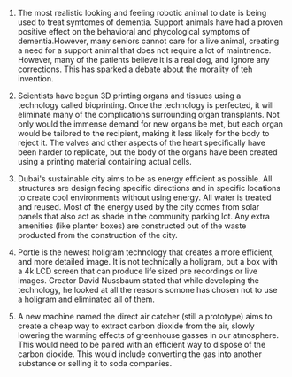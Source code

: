 
1. The most realistic looking and feeling robotic animal to date is being used to treat symtomes of dementia. Support animals have had a proven positive effect on the behavioral and phycological symptoms of dementia.However, many seniors cannot care for a live animal, creating a need for a support animal that does not require a lot of maintnence. However, many of the patients believe it is a real dog, and ignore any corrections. This has sparked a debate about the morality of teh invention.

2. Scientists have begun 3D printing organs and tissues using a technology called bioprinting. Once the technology is perfected, it will eliminate many of the complications surrounding organ transplants. Not only would the immense demand for new organs be met, but each organ would be tailored to the recipient, making it less likely for the body to reject it. The valves and other aspects of the heart specifically have been harder to replicate, but the body of the organs have been created using a printing material containing actual cells.

3. Dubai's sustainable city aims to be as energy efficient as possible. All structures are design facing specific directions and in specific locations to create cool environments without using energy. All water is treated and reused. Most of the energy used by the city comes from solar panels that also act as shade in the community parking lot. Any extra amenities (like planter boxes) are constructed out of the waste producted from the construction of the city. 

4. Portle is the newest holigram technology that creates a more efficient, and more detailed image. It is not technically a holigram, but a box with a 4k LCD screen that can produce life sized pre recordings or live images. Creator David Nussbaum stated that while developing the technology, he looked at all the reasons somone has chosen not to use a holigram and eliminated all of them.

5. A new machine named the direct air catcher (still a prototype) aims to create a cheap way to extract carbon dioxide from the air, slowly lowering the warming effects of greenhouse gasses in our atmosphere. This would need to be paired with an efficient way to dispose of the carbon dioxide. This would include converting the gas into another substance or selling it to soda companies.
